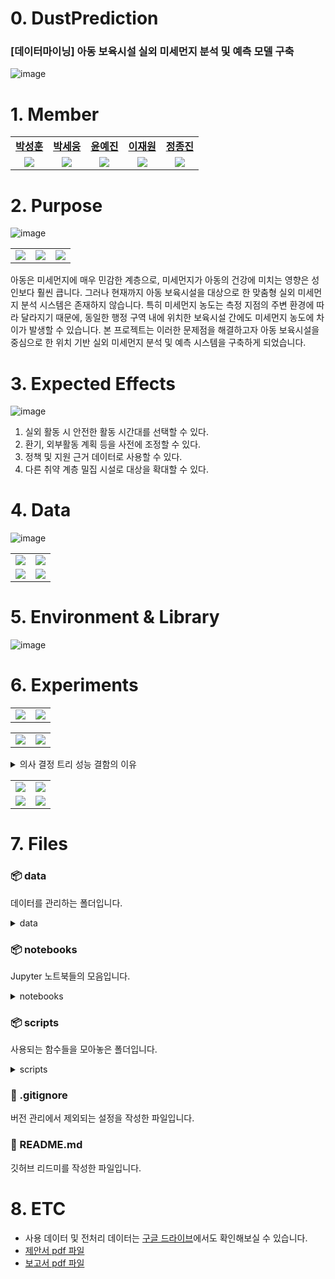 # 0. DustPrediction
### [데이터마이닝] 아동 보육시설 실외 미세먼지 분석 및 예측 모델 구축
![image](https://github.com/user-attachments/assets/5a6d949f-68d7-4f13-9246-3f8a775d05f6)


# 1. Member

<table width="50%" align="center">
    <tr>
        <td align="center"><b><a href="https://github.com/parkseonghun598">박성훈</a></b></td>
        <td align="center"><b><a href="https://github.com/hardwoong">박세웅</a></b></td>
        <td align="center"><b><a href="https://github.com/nyun-nye">윤예진</a></b></td>
        <td align="center"><b><a href="https://github.com/jwon0523">이재원</a></b></td>
        <td align="center"><b><a href="https://github.com/ThreeeJ">정종진</a></b></td>
    </tr>
    <tr>
        <td align="center"><img src="https://github.com/user-attachments/assets/89488c31-8e6c-45b3-b6e0-90c65fc72260"></td>
        <td align="center"><img src="https://github.com/user-attachments/assets/641b67e8-e7b2-4093-93ba-1d744fc953eb"></td>
        <td align="center"><img src="https://github.com/user-attachments/assets/27a2052f-11c1-4662-8726-783cffb79117"></td>
        <td align="center"><img src="https://github.com/user-attachments/assets/795a1add-5c72-49da-a201-8659fbcc1f6a"></td>
        <td align="center"><img src="https://github.com/user-attachments/assets/858b107c-1f60-4d15-b606-493de24f1910"></td>
    </tr>
</table>

# 2. Purpose

![image](https://github.com/user-attachments/assets/20b91684-b6cc-4423-84ed-1b70c8de8d91)
<table width="50%" align="center">
  <tr>
        <td align="center"><img src="https://github.com/user-attachments/assets/d52ef1b2-d029-4892-9727-f86a6229f223"></td>
        <td align="center"><img src="https://github.com/user-attachments/assets/f07f884d-914d-46e9-90cb-3c2af2edd4e7"></td>
        <td align="center"><img src="https://github.com/user-attachments/assets/26bccc8c-3f25-4dc9-8382-8e88038e8338"></td>
    </tr>
</table>

아동은 미세먼지에 매우 민감한 계층으로, 미세먼지가 아동의 건강에 미치는 영향은 성인보다 훨씬 큽니다. 그러나 현재까지 아동 보육시설을 대상으로 한 맞춤형 실외 미세먼지 분석 시스템은 존재하지 않습니다. 특히 미세먼지 농도는 측정 지점의 주변 환경에 따라 달라지기 때문에, 동일한 행정 구역 내에 위치한 보육시설 간에도 미세먼지 농도에 차이가 발생할 수 있습니다. 본 프로젝트는 이러한 문제점을 해결하고자 아동 보육시설을 중심으로 한 위치 기반 실외 미세먼지 분석 및 예측 시스템을 구축하게 되었습니다.

# 3. Expected Effects

![image](https://github.com/user-attachments/assets/d468c888-7995-4909-a00e-2f9d798a997b)
1. 실외 활동 시 안전한 활동 시간대를 선택할 수 있다.
2. 환기, 외부활동 계획 등을 사전에 조정할 수 있다.
3. 정책 및 지원 근거 데이터로 사용할 수 있다.
4. 다른 취약 계층 밀집 시설로 대상을 확대할 수 있다.


# 4. Data

![image](https://github.com/user-attachments/assets/4d537c3f-a90e-41ca-b139-7e1a40d30d85)
<table width="50%" align="center">
  <tr>
        <td align="center"><img src="https://github.com/user-attachments/assets/861aedcd-0245-4ebc-8785-cde471c2bbf2"></td>
        <td align="center"><img src="https://github.com/user-attachments/assets/cfd1129a-37e2-43a1-843c-6d575335cda2"></td>
  </tr>
  <tr>
        <td align="center"><img src="https://github.com/user-attachments/assets/153f4446-e8f7-481e-be07-a05a8cdec6ea"></td>
        <td align="center"><img src="https://github.com/user-attachments/assets/365ed73c-a41b-4a5d-8a04-d736c7a5e850"></td>
  </tr>
</table>

# 5. Environment & Library

![image](https://github.com/user-attachments/assets/03ba86c0-ffe8-41df-930a-fcfd97f73dea)


# 6. Experiments

<table width="50%" align="center">
  <tr>
        <td align="center"><img src="https://github.com/user-attachments/assets/942301dc-cb19-499f-9617-86fda518de55"></td>
        <td align="center"><img src="https://github.com/user-attachments/assets/ca785e2b-9941-437f-b297-ffd802e69c40"></td>
  </tr>
</table>

<table width="50%" align="center">
  <tr>
        <td align="center"><img src="https://github.com/user-attachments/assets/c868bdaf-5d26-40fc-a678-d3b6c72cc4c2"></td>
        <td align="center"><img src="https://github.com/user-attachments/assets/d80fc774-cccb-48fa-bd0d-b3a2a7658c04"></td>
  </tr>
</table>

<details>
<summary>의사 결정 트리 성능 결함의 이유</summary>
<div markdown="1">

![image](https://github.com/user-attachments/assets/ff803172-0638-4382-837d-1c72c08488e5)

</div>
</details>

<table width="50%" align="center">
  <tr>
        <td align="center"><img src="https://github.com/user-attachments/assets/13a52bab-cb0b-49b0-a9c4-010b7c0ee46b"></td>
        <td align="center"><img src="https://github.com/user-attachments/assets/889f6fda-40b0-48cf-9b47-2625de579136"></td>
  </tr>
  <tr>
        <td align="center"><img src="https://github.com/user-attachments/assets/f9188004-3315-44ef-811c-26a2fb59378a"></td>
        <td align="center"><img src="https://github.com/user-attachments/assets/cba36455-5cfb-4a86-9f51-50afe2469abb"></td>
  </tr>
</table>

# 7. Files
### 📦 data
데이터를 관리하는 폴더입니다.
<details>
<summary>data</summary>
<ul>
  <li>
    <code>📦processed # 전처리된 데이터를 저장하는 폴더입니다.
 ┗ 📜.gitkeep</code>
  </li>
  <li>
    <details>
      <summary>raw</summary>
      <ul><li>
          <details>
              <summary>air_quality</summary>
              <ul>
                  <li><details>
                      <summary>main</summary>
                      <code>📦main
 ┣ 📜강남구.csv
 ┣ 📜강동구.csv
 ┣ 📜강북구.csv
 ┣ 📜강서구.csv
 ┣ 📜관악구.csv
 ┣ 📜광진구.csv
 ┣ 📜구로구.csv
 ┣ 📜금천구.csv
 ┣ 📜노원구.csv
 ┣ 📜도봉구.csv
 ┣ 📜동대문구.csv
 ┣ 📜동작구.csv
 ┣ 📜마포구.csv
 ┣ 📜서대문구.csv
 ┣ 📜서초구.csv
 ┣ 📜성동구.csv
 ┣ 📜성북구.csv
 ┣ 📜송파구.csv
 ┣ 📜양천구.csv
 ┣ 📜영등포구.csv
 ┣ 📜용산구.csv
 ┣ 📜은평구.csv
 ┣ 📜종로구.csv
 ┣ 📜중구.csv
 ┗ 📜중랑구.csv</code>
                  </details></li>
              <li><details>
              <summary>sub</summary>
                  <ul>
                      <li><details>
                          <summary>2018</summary>
                          <code>📦2018
 ┣ 📜2018년 10월.xlsx
 ┣ 📜2018년 11월.xlsx
 ┣ 📜2018년 12월.xlsx
 ┣ 📜2018년 1월.xlsx
 ┣ 📜2018년 2월.xlsx
 ┣ 📜2018년 3월.xlsx
 ┣ 📜2018년 4월.xlsx
 ┣ 📜2018년 5월.xlsx
 ┣ 📜2018년 6월.xlsx
 ┣ 📜2018년 7월.xlsx
 ┣ 📜2018년 8월.xlsx
 ┗ 📜2018년 9월.xlsx</code>
                      </details></li>
                      <li><details>
                          <summary>2019</summary>
                          <code>📦2019
 ┣ 📜2019년 01월.xlsx
 ┣ 📜2019년 02월.xlsx
 ┣ 📜2019년 03월.xlsx
 ┣ 📜2019년 04월.xlsx
 ┣ 📜2019년 05월.xlsx
 ┣ 📜2019년 06월.xlsx
 ┣ 📜2019년 07월.xlsx
 ┣ 📜2019년 08월.xlsx
 ┣ 📜2019년 09월.xlsx
 ┣ 📜2019년 10월.xlsx
 ┣ 📜2019년 11월.xlsx
 ┗ 📜2019년 12월.xlsx</code>
                      </details></li>
                      <li><details>
                          <summary>2020</summary>
                          <code>📦2020
 ┣ 📜2020년 10월.xlsx
 ┣ 📜2020년 11월.xlsx
 ┣ 📜2020년 12월.xlsx
 ┣ 📜2020년 1월.xlsx
 ┣ 📜2020년 2월.xlsx
 ┣ 📜2020년 3월.xlsx
 ┣ 📜2020년 4월.xlsx
 ┣ 📜2020년 5월.xlsx
 ┣ 📜2020년 6월.xlsx
 ┣ 📜2020년 7월.xlsx
 ┣ 📜2020년 8월.xlsx
 ┗ 📜2020년 9월.xlsx</code>
                      </details></li>
                      <li><details>
                          <summary>2021</summary>
                          <code>📦2021
 ┣ 📜2021년 10월.xlsx
 ┣ 📜2021년 11월.xlsx
 ┣ 📜2021년 12월.xlsx
 ┣ 📜2021년 1월.xlsx
 ┣ 📜2021년 2월.xlsx
 ┣ 📜2021년 3월.xlsx
 ┣ 📜2021년 4월.xlsx
 ┣ 📜2021년 5월.xlsx
 ┣ 📜2021년 6월.xlsx
 ┣ 📜2021년 7월.xlsx
 ┣ 📜2021년 8월.xlsx
 ┗ 📜2021년 9월.xlsx</code>
                      </details></li>
                      <li><details>
                          <summary>2022</summary>
                          <code>📦2022
 ┣ 📜2022년 10월.xlsx
 ┣ 📜2022년 11월.xlsx
 ┣ 📜2022년 12월.xlsx
 ┣ 📜2022년 1월.xlsx
 ┣ 📜2022년 2월.xlsx
 ┣ 📜2022년 3월.xlsx
 ┣ 📜2022년 4월.xlsx
 ┣ 📜2022년 5월.xlsx
 ┣ 📜2022년 6월.xlsx
 ┣ 📜2022년 7월.xlsx
 ┣ 📜2022년 8월.xlsx
 ┗ 📜2022년 9월.xlsx</code>
                      </details></li>
                      <li><details>
                          <summary>2023</summary>
                          <code>📦2023
 ┣ 📜2023년 10월.xlsx
 ┣ 📜2023년 11월.xlsx
 ┣ 📜2023년 12월.xlsx
 ┣ 📜2023년 1월.xlsx
 ┣ 📜2023년 2월.xlsx
 ┣ 📜2023년 3월.xlsx
 ┣ 📜2023년 4월.xlsx
 ┣ 📜2023년 5월.xlsx
 ┣ 📜2023년 6월.xlsx
 ┣ 📜2023년 7월.xlsx
 ┣ 📜2023년 8월.xlsx
 ┗ 📜2023년 9월.xlsx</code>
                      </details></li>
                      <li><details>
                          <summary>2024</summary>
                          <code>📦2024
 ┣ 📜2024년 10월.xlsx
 ┣ 📜2024년 11월.xlsx
 ┣ 📜2024년 12월.xlsx
 ┣ 📜2024년 1월.xlsx
 ┣ 📜2024년 2월.xlsx
 ┣ 📜2024년 3월.xlsx
 ┣ 📜2024년 4월.xlsx
 ┣ 📜2024년 5월.xlsx
 ┣ 📜2024년 6월.xlsx
 ┣ 📜2024년 7월.xlsx
 ┣ 📜2024년 8월.xlsx
 ┗ 📜2024년 9월.xlsx</code>
                      </details></li>
                  </ul>
          </details></li>
              </ul>
          </details>
      </li></ul>
        <ul><li>
          <details>
              <summary>daycarecenter</summary>
              <code>📦daycarecenter
 ┣ 📜daycarecenter_dobong.csv
 ┣ 📜daycarecenter_dongdaemun.csv
 ┣ 📜daycarecenter_dongjak.csv
 ┣ 📜daycarecenter_eunpyeong.csv
 ┣ 📜daycarecenter_gangbuk.csv
 ┣ 📜daycarecenter_gangdong.csv
 ┣ 📜daycarecenter_gangnam.csv
 ┣ 📜daycarecenter_gangseo.csv
 ┣ 📜daycarecenter_geumcheon.csv
 ┣ 📜daycarecenter_guro.csv
 ┣ 📜daycarecenter_gwanak.csv
 ┣ 📜daycarecenter_gwangjin.csv
 ┣ 📜daycarecenter_jongno.csv
 ┣ 📜daycarecenter_jung.csv
 ┣ 📜daycarecenter_jungnang.csv
 ┣ 📜daycarecenter_mapo.csv
 ┣ 📜daycarecenter_nowon.csv
 ┣ 📜daycarecenter_seocho.csv
 ┣ 📜daycarecenter_seodaemun.csv
 ┣ 📜daycarecenter_seongbuk.csv
 ┣ 📜daycarecenter_seongdong.csv
 ┣ 📜daycarecenter_songpa.csv
 ┣ 📜daycarecenter_yangcheon.csv
 ┣ 📜daycarecenter_yeongdeungpo.csv
 ┗ 📜daycarecenter_yongsan.csv</code>
          </details>
      </li></ul>
        <ul><li>
          <code>📦monitoringStation
 ┗ 📜seoul_monitoring_stations.csv</code>
      </li></ul>
        <ul><li>
          <code>📦weather
 ┣ 📜Jongno_daily_weather_2018_2024.csv
 ┗ 📜Seoul_daily_weather_2018_2024.csv</code>
      </li></ul>
    </details>
  </li>
</ul>
</details>

### 📦 notebooks
Jupyter 노트북들의 모음입니다.
<details>
    <summary>notebooks</summary>
    <code>📦notebooks # Jupyter 노트북들의 모음입니다.
 ┣ 📜air_quality_preprocessing.ipynb # 대기질 데이터를 전처리하는 파일입니다.
 ┣ 📜daily_weather_preprocessing.ipynb # 기상 데이터를 전처리하는 파일입니다.
 ┣ 📜daycare_center_preprocessing.ipynb # 어린이집 데이터를 전처리하는 파일입니다.
 ┣ 📜eda.ipynb # 모델링에 필요한 인사이트를 도출하는 파일입니다.
 ┣ 📜merge_processed_data.ipynb # 전처리된 데이터를 통합하는 파일입니다.
 ┗ 📜modeling.ipynb # 모델링을 하는 파일입니다.</code> 
</details>

### 📦 scripts
사용되는 함수들을 모아놓은 폴더입니다.
<details>
    <summary>scripts</summary>
    <code>📦scripts
 ┣ 📜__init__.py
 ┣ 📜air_preprocess_utils.py
 ┣ 📜daycarecenter_process_utils.py
 ┣ 📜merge_utils.py
 ┣ 📜model_utils.py
 ┣ 📜utils.py
 ┣ 📜visualization.py
 ┗ 📜weather_process_utils.py</code>
</details>

### 📜 .gitignore
버전 관리에서 제외되는 설정을 작성한 파일입니다.
### 📜 README.md
깃허브 리드미를 작성한 파일입니다.


# 8. ETC
- 사용 데이터 및 전처리 데이터는 <a href="https://drive.google.com/drive/folders/11UUVsForXUDN1AQIqC7qwxeWV7kPopZw?usp=drive_link">구글 드라이브</a>에서도 확인해보실 수 있습니다.
- <a href="https://drive.google.com/file/d/1Xe237fn7jriIk3VKHtbbvxHct46q4dvc/view?usp=sharing">제안서 pdf 파일</a>
- <a href="https://drive.google.com/file/d/16etU0TZfRXUj8nBytxosYzTBp4NRI0u1/view?usp=sharing">보고서 pdf 파일</a>
